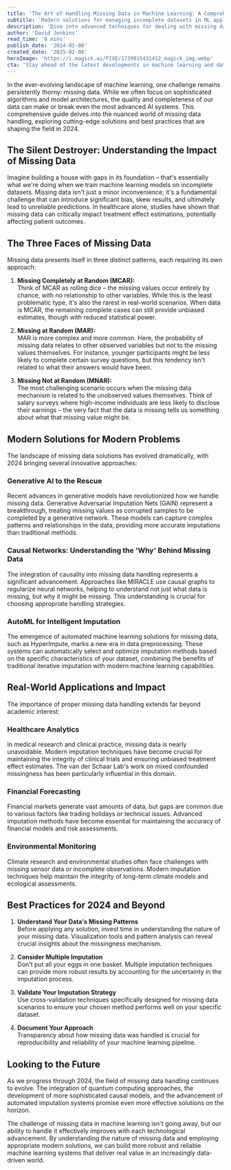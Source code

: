 ```yaml
---
title: 'The Art of Handling Missing Data in Machine Learning: A Comprehensive Guide for 2024'
subtitle: 'Modern solutions for managing incomplete datasets in ML applications'
description: 'Dive into advanced techniques for dealing with missing data in machine learning, including generative AI, causal networks, and AutoML, and how they shape the field in 2024.'
author: 'David Jenkins'
read_time: '8 mins'
publish_date: '2024-02-08'
created_date: '2025-02-08'
heroImage: 'https://i.magick.ai/PIXE/1739015431412_magick_img.webp'
cta: 'Stay ahead of the latest developments in machine learning and data science - follow us on LinkedIn for regular insights and updates on cutting-edge techniques in handling missing data and other ML challenges.'
---
```


In the ever-evolving landscape of machine learning, one challenge remains persistently thorny: missing data. While we often focus on sophisticated algorithms and model architectures, the quality and completeness of our data can make or break even the most advanced AI systems. This comprehensive guide delves into the nuanced world of missing data handling, exploring cutting-edge solutions and best practices that are shaping the field in 2024.

## The Silent Destroyer: Understanding the Impact of Missing Data

Imagine building a house with gaps in its foundation – that's essentially what we're doing when we train machine learning models on incomplete datasets. Missing data isn't just a minor inconvenience; it's a fundamental challenge that can introduce significant bias, skew results, and ultimately lead to unreliable predictions. In healthcare alone, studies have shown that missing data can critically impact treatment effect estimations, potentially affecting patient outcomes.

## The Three Faces of Missing Data

Missing data presents itself in three distinct patterns, each requiring its own approach:

1. **Missing Completely at Random (MCAR):**  
   Think of MCAR as rolling dice – the missing values occur entirely by chance, with no relationship to other variables. While this is the least problematic type, it's also the rarest in real-world scenarios. When data is MCAR, the remaining complete cases can still provide unbiased estimates, though with reduced statistical power.

2. **Missing at Random (MAR):**  
   MAR is more complex and more common. Here, the probability of missing data relates to other observed variables but not to the missing values themselves. For instance, younger participants might be less likely to complete certain survey questions, but this tendency isn't related to what their answers would have been.

3. **Missing Not at Random (MNAR):**  
   The most challenging scenario occurs when the missing data mechanism is related to the unobserved values themselves. Think of salary surveys where high-income individuals are less likely to disclose their earnings – the very fact that the data is missing tells us something about what that missing value might be.

## Modern Solutions for Modern Problems

The landscape of missing data solutions has evolved dramatically, with 2024 bringing several innovative approaches:

### Generative AI to the Rescue

Recent advances in generative models have revolutionized how we handle missing data. Generative Adversarial Imputation Nets (GAIN) represent a breakthrough, treating missing values as corrupted samples to be completed by a generative network. These models can capture complex patterns and relationships in the data, providing more accurate imputations than traditional methods.

### Causal Networks: Understanding the 'Why' Behind Missing Data

The integration of causality into missing data handling represents a significant advancement. Approaches like MIRACLE use causal graphs to regularize neural networks, helping to understand not just what data is missing, but why it might be missing. This understanding is crucial for choosing appropriate handling strategies.

### AutoML for Intelligent Imputation

The emergence of automated machine learning solutions for missing data, such as HyperImpute, marks a new era in data preprocessing. These systems can automatically select and optimize imputation methods based on the specific characteristics of your dataset, combining the benefits of traditional iterative imputation with modern machine learning capabilities.

## Real-World Applications and Impact

The importance of proper missing data handling extends far beyond academic interest:

### Healthcare Analytics

In medical research and clinical practice, missing data is nearly unavoidable. Modern imputation techniques have become crucial for maintaining the integrity of clinical trials and ensuring unbiased treatment effect estimates. The van der Schaar Lab's work on mixed confounded missingness has been particularly influential in this domain.

### Financial Forecasting

Financial markets generate vast amounts of data, but gaps are common due to various factors like trading holidays or technical issues. Advanced imputation methods have become essential for maintaining the accuracy of financial models and risk assessments.

### Environmental Monitoring

Climate research and environmental studies often face challenges with missing sensor data or incomplete observations. Modern imputation techniques help maintain the integrity of long-term climate models and ecological assessments.

## Best Practices for 2024 and Beyond

1. **Understand Your Data's Missing Patterns**  
   Before applying any solution, invest time in understanding the nature of your missing data. Visualization tools and pattern analysis can reveal crucial insights about the missingness mechanism.

2. **Consider Multiple Imputation**  
   Don't put all your eggs in one basket. Multiple imputation techniques can provide more robust results by accounting for the uncertainty in the imputation process.

3. **Validate Your Imputation Strategy**  
   Use cross-validation techniques specifically designed for missing data scenarios to ensure your chosen method performs well on your specific dataset.

4. **Document Your Approach**  
   Transparency about how missing data was handled is crucial for reproducibility and reliability of your machine learning pipeline.

## Looking to the Future

As we progress through 2024, the field of missing data handling continues to evolve. The integration of quantum computing approaches, the development of more sophisticated causal models, and the advancement of automated imputation systems promise even more effective solutions on the horizon.

The challenge of missing data in machine learning isn't going away, but our ability to handle it effectively improves with each technological advancement. By understanding the nature of missing data and employing appropriate modern solutions, we can build more robust and reliable machine learning systems that deliver real value in an increasingly data-driven world.